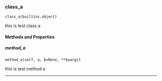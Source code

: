 ### class_a

```
class_a(builtins.object)
```

this is test class a 

#### Methods and Properties
##### method_a

```
method_a(self, a, b=None, **kwargs)
```

this is test method a 

---
